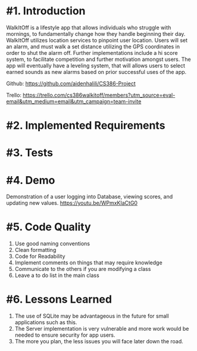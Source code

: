 #**1. Introduction**
====================================================================================
WalkItOff is a lifestyle app that allows individuals who struggle with mornings, to fundamentally change how they handle beginning their day. WalkItOff utilizes location services to pinpoint user location. Users will set an alarm, and must walk a set distance utilizing the GPS coordinates in order to shut the alarm off. Further implementations include a hi score system, to facilitate competition and further motivation amongst users. The app will eventually have a leveling system, that will allows users to select earned sounds as new alarms based on prior successful uses of the app.

Github: https://github.com/aidenhalili/CS386-Project

Trello: https://trello.com/cs386walkitoff/members?utm_source=eval-email&utm_medium=email&utm_campaign=team-invite

#**2. Implemented Requirements**
====================================================================================

#**3. Tests**
====================================================================================

#**4. Demo**
====================================================================================
Demonstration of a user logging into Database, viewing scores, and updating new values.
https://youtu.be/WPmxKIaCtG0

#**5. Code Quality**
====================================================================================
1. Use good naming conventions 
2. Clean formatting 
3. Code for Readability 
4. Implement comments on things that may require knowledge
5. Communicate to the others if you are modifying a class
6. Leave a to do list in the main class


#**6. Lessons Learned**
====================================================================================
1. The use of SQLite may be advantageous in the future for small applications such as this.
2. The Server implementation is very vulnerable and more work would be needed to ensure security for app users.
3. The more you plan, the less issues you will face later down the road.
